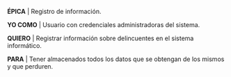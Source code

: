 ﻿**ÉPICA** | Registro de información.

**YO COMO** | Usuario con credenciales administradoras del sistema.  
 
**QUIERO** | Registrar información sobre delincuentes en el sistema informático.  

**PARA** | Tener almacenados todos los datos que se obtengan de los mismos y que perduren.  
